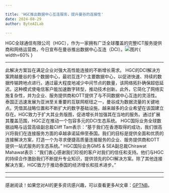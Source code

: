 ```yaml
---

title: 'HGC推出数据中心互连服务，提升曼谷的连接性'
date: 2024-08-29
author: ByteAILab

---
```


HGC全球通信有限公司（HGC），作为一家拥有广泛全球覆盖的完整ICT服务提供商和网络运营商，今日宣布在曼谷推出数据中心互连（DCI）。![图片](https://ai-techpark.com/wp-content/uploads/2024/08/HGC-launches-960x540.jpg){ width=60% }

---
此解决方案旨在满足企业对强大高性能连接的不断增长需求。
HGC的DCI解决方案跨越曼谷的多个数据中心，最初互连7个主要数据中心，以促进快速、持续的数据传输跨地点进行。通过最大程度地减少中间节点的数量，该网络拓扑确保超低延迟。这种模式使电信客户能加速数字转型，推动技术创新。此外，它简化了网络实施复杂性，并为企业、服务提供商和OTT提供了与不同数据中心互连的灵活性。
泰国正迅速发展为亚洲至关重要的互联网枢纽之一，曼谷成为数据流量的关键地点。凭借其战略位置和不断扩大的数字基础设施，越来越多的企业希望在该国建立存在。HGC致力于扩大其业务版图，促进增长并加强其在当地的服务。通过扩展其覆盖范围，HGC正在推动一个包容多元的DCI生态系统。
HGC国际业务全球数据战略与运营高级副总裁Cliff Tam表示：“基于我们在香港取得的成功，我们很高兴将我们在连接服务方面的卓越承诺延伸至泰国。我们的目标是提供全面和优质的连接解决方案，打造一个为寻求便捷高质量连接服务的企业、服务提供商和OTT提供一站式服务的生态系统。”
HGC国际业务GMS & SEA副总裁Chirawat Mahawat表示：“我们衷心感谢我们珍视的客户对我们的信任和支持。他们与HGC的持续合作激励我们不断提升专业知识，提供领先的DCI解决方案。除了其他连接解决方案，HGC致力于推动泰国的经济增长和技术进步。”

---
---
感谢阅读！如果您对AI的更多资讯感兴趣，可以查看更多AI文章：[GPTNB](https://gptnb.com)。